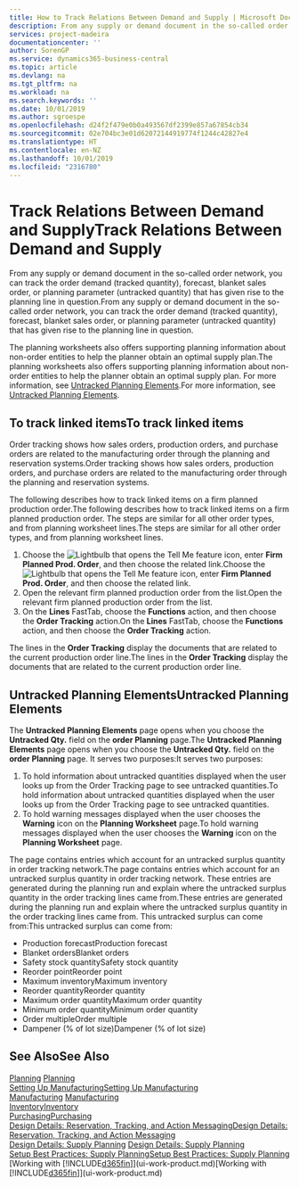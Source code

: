 ```yaml
---
title: How to Track Relations Between Demand and Supply | Microsoft Docs
description: From any supply or demand document in the so-called order network, you can track the order demand (tracked quantity), forecast, blanket sales order, or planning parameter (untracked quantity) that has given rise to the planning line in question.
services: project-madeira
documentationcenter: ''
author: SorenGP
ms.service: dynamics365-business-central
ms.topic: article
ms.devlang: na
ms.tgt_pltfrm: na
ms.workload: na
ms.search.keywords: ''
ms.date: 10/01/2019
ms.author: sgroespe
ms.openlocfilehash: d24f2f479e0b0a493567df2399e857a67854cb34
ms.sourcegitcommit: 02e704bc3e01d62072144919774f1244c42827e4
ms.translationtype: HT
ms.contentlocale: en-NZ
ms.lasthandoff: 10/01/2019
ms.locfileid: "2316780"
---
```

# <a name="track-relations-between-demand-and-supply"></a><span data-ttu-id="11915-103">Track Relations Between Demand and Supply</span><span class="sxs-lookup"><span data-stu-id="11915-103">Track Relations Between Demand and Supply</span></span>
<span data-ttu-id="11915-104">From any supply or demand document in the so-called order network, you can track the order demand (tracked quantity), forecast, blanket sales order, or planning parameter (untracked quantity) that has given rise to the planning line in question.</span><span class="sxs-lookup"><span data-stu-id="11915-104">From any supply or demand document in the so-called order network, you can track the order demand (tracked quantity), forecast, blanket sales order, or planning parameter (untracked quantity) that has given rise to the planning line in question.</span></span>

<span data-ttu-id="11915-105">The planning worksheets also offers supporting planning information about non-order entities to help the planner obtain an optimal supply plan.</span><span class="sxs-lookup"><span data-stu-id="11915-105">The planning worksheets also offers supporting planning information about non-order entities to help the planner obtain an optimal supply plan.</span></span> <span data-ttu-id="11915-106">For more information, see [Untracked Planning Elements](production-how-track-demand-supply.md#untracked-planning-elements).</span><span class="sxs-lookup"><span data-stu-id="11915-106">For more information, see [Untracked Planning Elements](production-how-track-demand-supply.md#untracked-planning-elements).</span></span>

## <a name="to-track-linked-items"></a><span data-ttu-id="11915-107">To track linked items</span><span class="sxs-lookup"><span data-stu-id="11915-107">To track linked items</span></span>
<span data-ttu-id="11915-108">Order tracking shows how sales orders, production orders, and purchase orders are related to the manufacturing order through the planning and reservation systems.</span><span class="sxs-lookup"><span data-stu-id="11915-108">Order tracking shows how sales orders, production orders, and purchase orders are related to the manufacturing order through the planning and reservation systems.</span></span>

<span data-ttu-id="11915-109">The following describes how to track linked items on a firm planned production order.</span><span class="sxs-lookup"><span data-stu-id="11915-109">The following describes how to track linked items on a firm planned production order.</span></span> <span data-ttu-id="11915-110">The steps are similar for all other order types, and from planning worksheet lines.</span><span class="sxs-lookup"><span data-stu-id="11915-110">The steps are similar for all other order types, and from planning worksheet lines.</span></span>

1. <span data-ttu-id="11915-111">Choose the ![Lightbulb that opens the Tell Me feature](media/ui-search/search_small.png "Tell me what you want to do") icon, enter **Firm Planned Prod. Order**, and then choose the related link.</span><span class="sxs-lookup"><span data-stu-id="11915-111">Choose the ![Lightbulb that opens the Tell Me feature](media/ui-search/search_small.png "Tell me what you want to do") icon, enter **Firm Planned Prod. Order**, and then choose the related link.</span></span>
2. <span data-ttu-id="11915-112">Open the relevant firm planned production order from the list.</span><span class="sxs-lookup"><span data-stu-id="11915-112">Open the relevant firm planned production order from the list.</span></span>
3. <span data-ttu-id="11915-113">On the **Lines** FastTab, choose the **Functions** action, and then choose the **Order Tracking** action.</span><span class="sxs-lookup"><span data-stu-id="11915-113">On the **Lines** FastTab, choose the **Functions** action, and then choose the **Order Tracking** action.</span></span>

<span data-ttu-id="11915-114">The lines in the **Order Tracking** display the documents that are related to the current production order line.</span><span class="sxs-lookup"><span data-stu-id="11915-114">The lines in the **Order Tracking** display the documents that are related to the current production order line.</span></span>

## <a name="untracked-planning-elements"></a><span data-ttu-id="11915-115">Untracked Planning Elements</span><span class="sxs-lookup"><span data-stu-id="11915-115">Untracked Planning Elements</span></span>
<span data-ttu-id="11915-116">The **Untracked Planning Elements** page opens when you choose the **Untracked Qty.** field on the **order Planning** page.</span><span class="sxs-lookup"><span data-stu-id="11915-116">The **Untracked Planning Elements** page opens when you choose the **Untracked Qty.** field on the **order Planning** page.</span></span> <span data-ttu-id="11915-117">It serves two purposes:</span><span class="sxs-lookup"><span data-stu-id="11915-117">It serves two purposes:</span></span>

1. <span data-ttu-id="11915-118">To hold information about untracked quantities displayed when the user looks up from the Order Tracking page to see untracked quantities.</span><span class="sxs-lookup"><span data-stu-id="11915-118">To hold information about untracked quantities displayed when the user looks up from the Order Tracking page to see untracked quantities.</span></span>
2. <span data-ttu-id="11915-119">To hold warning messages displayed when the user chooses the **Warning** icon on the **Planning Worksheet** page.</span><span class="sxs-lookup"><span data-stu-id="11915-119">To hold warning messages displayed when the user chooses the **Warning** icon on the **Planning Worksheet** page.</span></span>

<span data-ttu-id="11915-120">The page contains entries which account for an untracked surplus quantity in order tracking network.</span><span class="sxs-lookup"><span data-stu-id="11915-120">The page contains entries which account for an untracked surplus quantity in order tracking network.</span></span> <span data-ttu-id="11915-121">These entries are generated during the planning run and explain where the untracked surplus quantity in the order tracking lines came from.</span><span class="sxs-lookup"><span data-stu-id="11915-121">These entries are generated during the planning run and explain where the untracked surplus quantity in the order tracking lines came from.</span></span> <span data-ttu-id="11915-122">This untracked surplus can come from:</span><span class="sxs-lookup"><span data-stu-id="11915-122">This untracked surplus can come from:</span></span>

- <span data-ttu-id="11915-123">Production forecast</span><span class="sxs-lookup"><span data-stu-id="11915-123">Production forecast</span></span>
- <span data-ttu-id="11915-124">Blanket orders</span><span class="sxs-lookup"><span data-stu-id="11915-124">Blanket orders</span></span>
- <span data-ttu-id="11915-125">Safety stock quantity</span><span class="sxs-lookup"><span data-stu-id="11915-125">Safety stock quantity</span></span>
- <span data-ttu-id="11915-126">Reorder point</span><span class="sxs-lookup"><span data-stu-id="11915-126">Reorder point</span></span>
- <span data-ttu-id="11915-127">Maximum inventory</span><span class="sxs-lookup"><span data-stu-id="11915-127">Maximum inventory</span></span>
- <span data-ttu-id="11915-128">Reorder quantity</span><span class="sxs-lookup"><span data-stu-id="11915-128">Reorder quantity</span></span>
- <span data-ttu-id="11915-129">Maximum order quantity</span><span class="sxs-lookup"><span data-stu-id="11915-129">Maximum order quantity</span></span>
- <span data-ttu-id="11915-130">Minimum order quantity</span><span class="sxs-lookup"><span data-stu-id="11915-130">Minimum order quantity</span></span>
- <span data-ttu-id="11915-131">Order multiple</span><span class="sxs-lookup"><span data-stu-id="11915-131">Order multiple</span></span>
- <span data-ttu-id="11915-132">Dampener (% of lot size)</span><span class="sxs-lookup"><span data-stu-id="11915-132">Dampener (% of lot size)</span></span>

## <a name="see-also"></a><span data-ttu-id="11915-133">See Also</span><span class="sxs-lookup"><span data-stu-id="11915-133">See Also</span></span>  
<span data-ttu-id="11915-134">[Planning](production-planning.md) </span><span class="sxs-lookup"><span data-stu-id="11915-134">[Planning](production-planning.md) </span></span>  
[<span data-ttu-id="11915-135">Setting Up Manufacturing</span><span class="sxs-lookup"><span data-stu-id="11915-135">Setting Up Manufacturing</span></span>](production-configure-production-processes.md)  
<span data-ttu-id="11915-136">[Manufacturing](production-manage-manufacturing.md)  </span><span class="sxs-lookup"><span data-stu-id="11915-136">[Manufacturing](production-manage-manufacturing.md)  </span></span>  
[<span data-ttu-id="11915-137">Inventory</span><span class="sxs-lookup"><span data-stu-id="11915-137">Inventory</span></span>](inventory-manage-inventory.md)  
[<span data-ttu-id="11915-138">Purchasing</span><span class="sxs-lookup"><span data-stu-id="11915-138">Purchasing</span></span>](purchasing-manage-purchasing.md)  
[<span data-ttu-id="11915-139">Design Details: Reservation, Tracking, and Action Messaging</span><span class="sxs-lookup"><span data-stu-id="11915-139">Design Details: Reservation, Tracking, and Action Messaging</span></span>](design-details-reservation-order-tracking-and-action-messaging.md)  
<span data-ttu-id="11915-140">[Design Details: Supply Planning](design-details-supply-planning.md) </span><span class="sxs-lookup"><span data-stu-id="11915-140">[Design Details: Supply Planning](design-details-supply-planning.md) </span></span>  
[<span data-ttu-id="11915-141">Setup Best Practices: Supply Planning</span><span class="sxs-lookup"><span data-stu-id="11915-141">Setup Best Practices: Supply Planning</span></span>](setup-best-practices-supply-planning.md)  
<span data-ttu-id="11915-142">[Working with [!INCLUDE[d365fin](includes/d365fin_md.md)]](ui-work-product.md)</span><span class="sxs-lookup"><span data-stu-id="11915-142">[Working with [!INCLUDE[d365fin](includes/d365fin_md.md)]](ui-work-product.md)</span></span>
